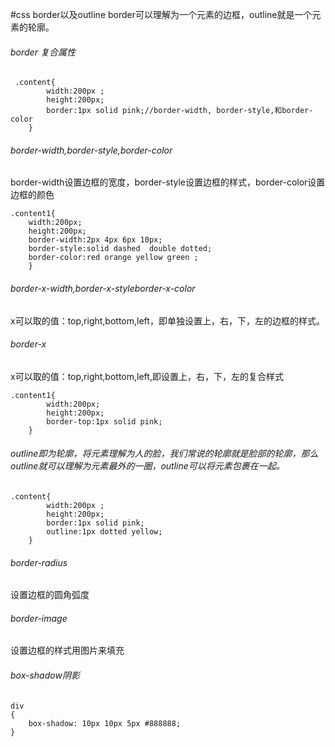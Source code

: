 #css border以及outline
border可以理解为一个元素的边框，outline就是一个元素的轮廓。
###### border 复合属性

```
 .content{
        width:200px ;
        height:200px;
        border:1px solid pink;//border-width, border-style,和border-color
    }
```
###### border-width,border-style,border-color
border-width设置边框的宽度，border-style设置边框的样式，border-color设置边框的颜色
```
.content1{
	width:200px;
    height:200px;
    border-width:2px 4px 6px 10px;
    border-style:solid dashed  double dotted;
    border-color:red orange yellow green ;
    }
```

###### border-x-width,border-x-styleborder-x-color
x可以取的值：top,right,bottom,left，即单独设置上，右，下，左的边框的样式。
###### border-x
x可以取的值：top,right,bottom,left,即设置上，右，下，左的复合样式
```
.content1{
        width:200px;
        height:200px;
        border-top:1px solid pink;
    }
```
###### outline即为轮廓，将元素理解为人的脸，我们常说的轮廓就是脸部的轮廓，那么outline就可以理解为元素最外的一圈，outline可以将元素包裹在一起。
```
.content{
        width:200px ;
        height:200px;
        border:1px solid pink;
        outline:1px dotted yellow;
    }
```
######  border-radius
设置边框的圆角弧度
######  border-image
设置边框的样式用图片来填充
###### box-shadow阴影
```
div
{
    box-shadow: 10px 10px 5px #888888;
}
```
